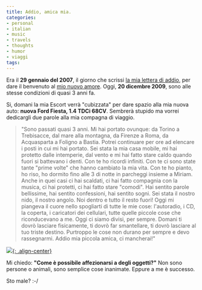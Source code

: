 ```yaml
---
title: Addio, amica mia.
categories:
- personal
- italian
- music
- travels
- thoughts
- humor
- viaggi
tags:
---
```

Era il **29 gennaio del 2007**, il giorno che scrissi [la mia lettera di
addio]({{site.url}}/2007/01/29/lettera-di-addio/), per dare il
benvenuto al [mio nuovo amore]({{site.url}}/2007/03/12/il-mio-nuovo-amore/).
Oggi, **20 dicembre 2009**, sono alle stesse condizioni di quasi 3
anni fa.

Si, domani la mia Escort verrà "cubizzata" per dare spazio alla mia nuova
auto: **nuova Ford Fiesta, 1.4 TDCi 68CV**. Sembrerà stupido ma vorrei
dedicargli due parole alla mia compagna di viaggio.

>"Sono passati quasi 3 anni. Mi hai portato ovunque: da Torino a Trebisacce,
dal mare alla montagna, da Firenze a Roma, da Acquasparta a Foligno a Bastia.
Potrei continuare per ore ad elencare i posti in cui mi hai portato. Sei stata
la mia casa mobile, mi hai protetto dalle intemperie, dal vento e mi hai fatto
stare caldo quando fuori si battevano i denti. Con te ho ricordi infiniti. Con
te ci sono state tante "prime volte" che hanno cambiato la mia vita. Con te ho
pianto, ho riso, ho dormito fino alle 3 di notte in parcheggi insieme a
Miriam. Anche in quei casi ci hai scaldati, ci hai fatto compagnia con la
musica, ci hai protetti, ci hai fatto stare "comodi". Hai sentito parole
bellissime, hai sentito confessioni, hai sentito sogni. Sei stata il nostro
nido, il nostro angolo. Noi dentro e tutto il resto fuori! Oggi mi piangeva il
cuore nello spogliarti di tutte le mie cose: l'autoradio, i CD, la coperta, i
caricatori dei cellulari, tutte quelle piccole cose che riconducevano a me.
Oggi ci siamo divisi, per sempre. Domani ti dovrò lasciare fisicamente, ti
dovrò far smantellare, ti dovrò lasciare al tuo triste destino. Purtroppo le
cose non durano per sempre e devo rassegnarmi. Addio mia piccola amica, ci
mancherai!"

[![]({{site.url}}/images/addio_escort.jpg){: .align-center}]({{site.url}}/images/addio_escort.jpg)

Mi chiedo: **"Come è possibile affezionarsi a degli oggetti?"** Non sono
persone o animali, sono semplice cose inanimate. Eppure a me è successo.

Sto male? :-/
